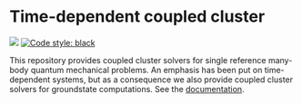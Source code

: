# Time-dependent coupled cluster

![](https://github.com/HyQD/coupled-cluster/actions/workflows/python-package.yml/badge.svg)
[![Code style: black](https://img.shields.io/badge/code%20style-black-000000.svg)](https://github.com/ambv/black)


This repository provides coupled cluster solvers for single reference many-body quantum mechanical problems. An emphasis has been put on time-dependent systems, but as a consequence we also provide coupled cluster solvers for groundstate computations. See the [documentation](https://hyqd.github.io/coupled-cluster/).
